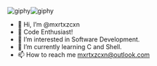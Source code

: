 ![giphy](https://github.com/mxrtxzcxn/mxrtxzcxn/assets/130929421/3aaf7c8d-1a66-4d7e-b94f-7b6732dd5266)![giphy](https://github.com/mxrtxzcxn/mxrtxzcxn/assets/130929421/4ea6829d-c47f-4211-993e-bcd517e0e85c)
- 👋 Hi, I’m @mxrtxzcxn
- 🚀 Code Enthusiast!
- 👀 I’m interested in Software Development.
- 🌱 I’m currently learning C and Shell.
- 📫 How to reach me mxrtxzcxn@outlook.com

<!---
mxrtxzcxn/mxrtxzcxn is a ✨ special ✨ repository because its `README.md` (this file) appears on your GitHub profile.
You can click the Preview link to take a look at your changes.
--->
